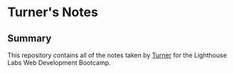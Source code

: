 # Turner's Notes

## Summary

This repository contains all of the notes taken by [Turner](https://github.com/turnerschumann) for the Lighthouse Labs Web Development Bootcamp.
